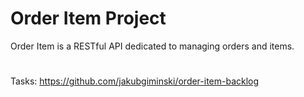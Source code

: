# Order Item Project
Order Item is a RESTful API dedicated to managing orders and items.
#
Tasks: https://github.com/jakubgiminski/order-item-backlog
